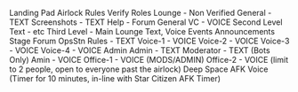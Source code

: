 Landing Pad
    Airlock
    Rules
    Verify
    Roles
Lounge - Non Verified
    General - TEXT
    Screenshots - TEXT
    Help - Forum
    General VC - VOICE
Second Level
    Text - etc
Third Level - Main Lounge
    Text, Voice
Events
    Announcements
    Stage
    Forum
OpsStn
    Rules - TEXT
    Voice-1 - VOICE
    Voice-2 - VOICE
    Voice-3 - VOICE
    Voice-4 - VOICE
Admin
    Admin - TEXT
    Moderator - TEXT (Bots Only)
    Amin - VOICE
    Office-1 - VOICE (MODS/ADMIN)
    Office-2 - VOICE (limit to 2 people, open to everyone past the airlock)
Deep Space
    AFK Voice (Timer for 10 minutes, in-line with Star Citizen AFK Timer)